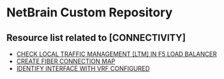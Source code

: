 # NetBrain Custom Repository

## Resource list related to [CONNECTIVITY]


* [CHECK LOCAL TRAFFIC MANAGEMENT [LTM] IN F5 LOAD BALANCER](Check%20Local%20Traffic%20Management%20[LTM]%20in%20F5%20Load%20Balancer/)
* [CREATE FIBER CONNECTION MAP](create%20fiber%20connection%20map/)
* [IDENTIFY INTERFACE WITH VRF CONFIGURED](identify%20interface%20with%20vrf%20configured/)
